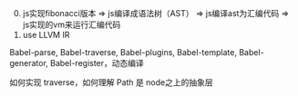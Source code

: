 0. js实现fibonacci版本 => js编译成语法树（AST） => js编译ast为汇编代码 => js实现的vm来运行汇编代码
1. use LLVM IR 

Babel-parse, Babel-traverse, Babel-plugins, Babel-template, Babel-generator, Babel-register，动态编译

如何实现 traverse，如何理解 Path 是 node之上的抽象层